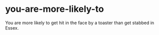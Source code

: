 # you-are-more-likely-to
You are more likely to get hit in the face by a toaster than get stabbed in Essex.
